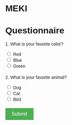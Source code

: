 # MEKI
<!DOCTYPE html>
<html lang="en">
<head>
  <meta charset="UTF-8">
  <meta name="viewport" content="width=device-width, initial-scale=1.0">
  <title>Questionnaire</title>
  <style>
    body {
      font-family: Arial, sans-serif;
      margin: 20px;
    }
    .question {
      margin-bottom: 20px;
    }
    .submit-button {
      background-color: #4CAF50;
      color: white;
      border: none;
      padding: 10px 20px;
      cursor: pointer;
      font-size: 16px;
    }
    .submit-button:hover {
      background-color: #45a049;
    }
  </style>
</head>
<body>
  <h1>Questionnaire</h1>
  <form id="questionnaire">
    <div class="question">
      <p>1. What is your favorite color?</p>
      <label><input type="radio" name="question1" value="Red"> Red</label><br>
      <label><input type="radio" name="question1" value="Blue"> Blue</label><br>
      <label><input type="radio" name="question1" value="Green"> Green</label><br>
    </div>
    <div class="question">
      <p>2. What is your favorite animal?</p>
      <label><input type="radio" name="question2" value="Dog"> Dog</label><br>
      <label><input type="radio" name="question2" value="Cat"> Cat</label><br>
      <label><input type="radio" name="question2" value="Bird"> Bird</label><br>
    </div>
    <button type="button" class="submit-button" onclick="submitForm()">Submit</button>
  </form>

  <script src="https://cdn.emailjs.com/dist/email.min.js"></script>
  <script>
    // Initialize EmailJS
    (function() {
      emailjs.init("YOUR_EMAILJS_USER_ID"); // Replace with your EmailJS user ID
    })();

    function submitForm() {
      const form = document.getElementById('questionnaire');
      const formData = new FormData(form);
      const answers = {};
      for (const [key, value] of formData.entries()) {
        answers[key] = value;
      }

      // Send email using EmailJS
      emailjs.send("YOUR_SERVICE_ID", "YOUR_TEMPLATE_ID", answers)
        .then(() => {
          alert("Your responses have been sent successfully!");
        })
        .catch((error) => {
          console.error("Failed to send email:", error);
          alert("There was an error sending your responses. Please try again.");
        });
    }
  </script>
</body>
</html>
